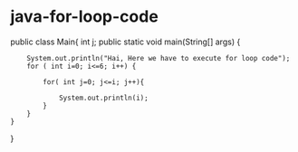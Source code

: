 # java-for-loop-code
public class Main{
	int j;
	public static void main(String[] args) {
	    
		System.out.println("Hai, Here we have to execute for loop code");
		for ( int i=0; i<=6; i++) {
		    
		    for( int j=0; j<=i; j++){
		        
		        System.out.println(i);
		    }
		}
	}
}
